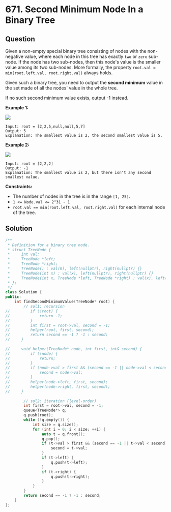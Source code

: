 # 671. Second Minimum Node In a Binary Tree

## Question

Given a non-empty special binary tree consisting of nodes with the non-negative value, where each node in this tree has exactly `two` or `zero` sub-node. If the node has two sub-nodes, then this node's value is the smaller value among its two sub-nodes. More formally, the property `root.val = min(root.left.val, root.right.val)` always holds.

Given such a binary tree, you need to output the **second minimum** value in the set made of all the nodes' value in the whole tree.

If no such second minimum value exists, output -1 instead.

**Example 1:**

![](https://assets.leetcode.com/uploads/2020/10/15/smbt1.jpg)

```text
Input: root = [2,2,5,null,null,5,7]
Output: 5
Explanation: The smallest value is 2, the second smallest value is 5.
```

**Example 2:**

![](https://assets.leetcode.com/uploads/2020/10/15/smbt2.jpg)

```text
Input: root = [2,2,2]
Output: -1
Explanation: The smallest value is 2, but there isn't any second smallest value.
```

**Constraints:**

* The number of nodes in the tree is in the range `[1, 25]`.
* `1 <= Node.val <= 2^31 - 1`
* `root.val == min(root.left.val, root.right.val)` for each internal node of the tree.

## Solution

```cpp
/**
 * Definition for a binary tree node.
 * struct TreeNode {
 *     int val;
 *     TreeNode *left;
 *     TreeNode *right;
 *     TreeNode() : val(0), left(nullptr), right(nullptr) {}
 *     TreeNode(int x) : val(x), left(nullptr), right(nullptr) {}
 *     TreeNode(int x, TreeNode *left, TreeNode *right) : val(x), left(left), right(right) {}
 * };
 */
class Solution {
public:
    int findSecondMinimumValue(TreeNode* root) {
        // sol1: recursion
//         if (!root) {
//             return -1;
//         }
//         int first = root->val, second = -1;
//         helper(root, first, second);
//         return second == -1 ? -1 : second;
//     }
    
//     void helper(TreeNode* node, int first, int& second) {
//         if (!node) {
//             return;
//         }
//         if (node->val > first && (second == -1 || node->val < second)) {
//             second = node->val;
//         }
//         helper(node->left, first, second);
//         helper(node->right, first, second);
//     }
        
        // sol2: iteration (level-order)
        int first = root->val, second = -1;
        queue<TreeNode*> q;
        q.push(root);
        while (!q.empty()) {
            int size = q.size();
            for (int i = 0; i < size; ++i) {
                auto t = q.front();
                q.pop();
                if (t->val > first && (second == -1 || t->val < second)) {
                    second = t->val;
                }
                if (t->left) {
                    q.push(t->left);
                }
                if (t->right) {
                    q.push(t->right);
                }
            }
        }
        return second == -1 ? -1 : second;
    }
};
```

